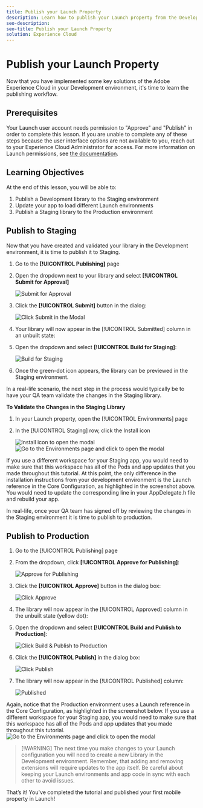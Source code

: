 ```yaml
---
title: Publish your Launch Property
description: Learn how to publish your Launch property from the Development environment to the Staging and Production environments. This lesson is part of the Implementing the Experience Cloud in Mobile iOS Objective-C Applications with Launch tutorial.
seo-description:
seo-title: Publish your Launch Property
solution: Experience Cloud
---
```


# Publish your Launch Property

Now that you have implemented some key solutions of the Adobe Experience Cloud in your Development environment, it's time to learn the publishing workflow.

## Prerequisites

Your Launch user account needs permission to "Approve" and "Publish" in order to complete this lesson. If you are unable to complete any of these steps because the user interface options are not available to you, reach out to your Experience Cloud Administrator for access. For more information on Launch permissions, see [the documentation](https://docs.adobelaunch.com/launch-reference/administration/user-permissions).

## Learning Objectives

At the end of this lesson, you will be able to:

1. Publish a Development library to the Staging environment
1. Update your app to load different Launch environments
1. Publish a Staging library to the Production environment

## Publish to Staging

 Now that you have created and validated your library in the Development environment, it is time to publish it to Staging.

1. Go to the **[!UICONTROL Publishing]** page

1. Open the dropdown next to your library and select **[!UICONTROL Submit for Approval]**

   ![Submit for Approval](images/mobile-publishing-submitForApproval.png)

1. Click the **[!UICONTROL Submit]** button in the dialog:

   ![Click Submit in the Modal](images/mobile-publishing-submit.png)

1. Your library will now appear in the [!UICONTROL Submitted] column in an unbuilt state:

1. Open the dropdown and select **[!UICONTROL Build for Staging]**:

   ![Build for Staging](images/mobile-publishing-buildForStaging.png)
1. Once the green-dot icon appears, the library can be previewed in the Staging environment.

In a real-life scenario, the next step in the process would typically be to have your QA team validate the changes in the Staging library.

**To Validate the Changes in the Staging Library**

1. In your Launch property, open the [!UICONTROL Environments] page

1. In the [!UICONTROL Staging] row, click the Install icon

   ![Install icon](images/mobile-launch-installIcon.png) to open the modal
   ![Go to the Environments page and click to open the modal](images/ios/objective-c/mobile-publishing-getStagingCode.png)

If you use a different workspace for your Staging app, you would need to make sure that this workspace has all of the Pods and app updates that you made throughout this tutorial. At this point, the only difference in the installation instructions from your development environment is the Launch reference in the Core Configuration, as highlighted in the screenshot above. You would need to update the corresponding line in your AppDelegate.h file and rebuild your app.

In real-life, once your QA team has signed off by reviewing the changes in the Staging environment it is time to publish to production.

## Publish to Production

1. Go to the [!UICONTROL Publishing] page

1. From the dropdown, click **[!UICONTROL Approve for Publishing]**:

   ![Approve for Publishing](images/mobile-publishing-approveForPublishing.png)

1. Click the **[!UICONTROL Approve]** button in the dialog box:

   ![Click Approve](images/mobile-publishing-approve.png)

1. The library will now appear in the [!UICONTROL Approved] column in the unbuilt state (yellow dot):

1. Open the dropdown and select **[!UICONTROL Build and Publish to Production]**:

   ![Click Build &amp; Publish to Production](images/mobile-publishing-buildAndPublishToProduction.png)

1. Click the **[!UICONTROL Publish]** in the dialog box:

   ![Click Publish](images/mobile-publishing-publish.png)

1. The library will now appear in the [!UICONTROL Published] column:

   ![Published](images/mobile-publishing-published.png)

Again, notice that the Production environment uses a Launch reference in the Core Configuration, as highlighted in the screenshot below.  If you use a different workspace for your Staging app, you would need to make sure that this workspace has all of the Pods and app updates that you made throughout this tutorial.
   ![Go to the Environments page and click to open the modal](images/ios/objective-c/mobile-publishing-getProductionCode.png)

>[!WARNING] The next time you make changes to your Launch configuration you will need to create a new Library in the Development environment. Remember, that adding and removing extensions will require updates to the app itself. Be careful about keeping your Launch environments and app code in sync with each other to avoid issues.

That’s it! You've completed the tutorial and published your first mobile property in Launch!